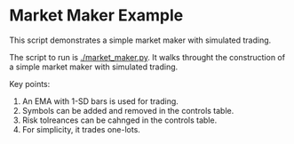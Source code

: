 # Market Maker Example

This script demonstrates a simple market maker with simulated trading.

The script to run is [./market_maker.py](./market_maker.py).
It walks throught the construction of a simple market maker with simulated trading.

Key points:
1. An EMA with 1-SD bars is used for trading.
2. Symbols can be added and removed in the controls table.
3. Risk tolreances can be cahnged in the controls table.
4. For simplicity, it trades one-lots.
